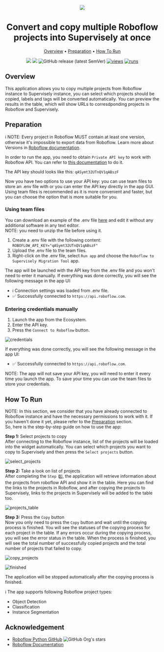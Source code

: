 <div align="center" markdown>
<img src="https://github-production-user-asset-6210df.s3.amazonaws.com/118521851/281423849-37c6a230-f6d4-4c62-88bd-fd6b6a9cfbf1.png"/>

# Convert and copy multiple Roboflow projects into Supervisely at once

<p align="center">
  <a href="#Overview">Overview</a> •
  <a href="#Preparation">Preparation</a> •
  <a href="#How-To-Run">How To Run</a>
</p>

[![](https://img.shields.io/badge/supervisely-ecosystem-brightgreen)](https://ecosystem.supervisely.com/apps/supervisely-ecosystem/roboflow-to-sly)
[![](https://img.shields.io/badge/slack-chat-green.svg?logo=slack)](https://supervisely.com/slack)
![GitHub release (latest SemVer)](https://img.shields.io/github/v/release/supervisely-ecosystem/roboflow-to-sly)
[![views](https://app.supervisely.com/img/badges/views/supervisely-ecosystem/roboflow-to-sly.png)](https://supervisely.com)
[![runs](https://app.supervisely.com/img/badges/runs/supervisely-ecosystem/roboflow-to-sly.png)](https://supervisely.com)

</div>

## Overview

This application allows you to copy multiple projects from Roboflow instance to Supervisely instance, you can select which projects should be copied, labels and tags will be converted automatically. You can preview the results in the table, which will show URLs to corresdponding projects in Roboflow and Supervisely.<br>

## Preparation

ℹ️ NOTE: Every project in Roboflow MUST contain at least one version, otherwise it's impossible to export data from Roboflow. Learn more about Versions in [Roboflow documentation](https://docs.roboflow.com/datasets/create-a-dataset-version).

In order to run the app, you need to obtain `Private API key` to work with Roboflow API. You can refer to [this documentation](https://docs.roboflow.com/api-reference/authentication) to do it.

The API key should looks like this: `qASymt32UTnQV1qABszF`

Now you have two options to use your API key: you can use team files to store an .env file with or you can enter the API key directly in the app GUI. Using team files is recommended as it is more convenient and faster, but you can choose the option that is more suitable for you.

### Using team files

You can download an example of the .env file [here](https://github.com/supervisely-ecosystem/roboflow-to-sly/files/13214150/roboflow.env.zip) and edit it without any additional software in any text editor.<br>
NOTE: you need to unzip the file before using it.<br>

1. Create a .env file with the following content:
   `ROBOFLOW_API_KEY="qASymt32UTnQV1qABszF"`
2. Upload the .env file to the team files.
3. Right-click on the .env file, select `Run app` and choose the `Roboflow to Supervisely Migration Tool` app.

The app will be launched with the API key from the .env file and you won't need to enter it manually.
If everything was done correctly, you will see the following message in the app UI:

- ℹ️ Connection settings was loaded from .env file.
- ✅ Successfully connected to `https://api.roboflow.com`.

### Entering credentials manually

1. Launch the app from the Ecosystem.
2. Enter the API key.
3. Press the `Connect to Roboflow` button.

![credentials](https://github-production-user-asset-6210df.s3.amazonaws.com/118521851/279336687-6dd0bf2c-cbec-49f0-b44f-d7f130d53448.png)

If everything was done correctly, you will see the following message in the app UI:

- ✅ Successfully connected to `https://api.roboflow.com`.<br>

NOTE: The app will not save your API key, you will need to enter it every time you launch the app. To save your time you can use the team files to store your credentials.

## How To Run

NOTE: In this section, we consider that you have already connected to Roboflow instance and have the necessary permissions to work with it. If you haven't done it yet, please refer to the [Preparation](#Preparation) section.<br>
So, here is the step-by-step guide on how to use the app:

**Step 1:** Select projects to copy<br>
After connecting to the Roboflow instance, list of the projects will be loaded into the widget automatically. You can select which projects you want to copy to Supervisely and then press the `Select projects` button.<br>

![select_projects](https://github-production-user-asset-6210df.s3.amazonaws.com/118521851/279336708-464f6968-1b8f-4aea-a9a3-dedb3e30d9d1.png)

**Step 2:** Take a look on list of projects<br>
After completing the `Step 1️⃣`, the application will retrieve information about the projects from roboflow API and show it in the table. Here you can find the links to the projects in Roboflow, and after copying the projects to Supervisely, links to the projects in Supervisely will be added to the table too.<br>

![projects_table](https://github-production-user-asset-6210df.s3.amazonaws.com/118521851/279336714-ed971b00-74dd-482e-9215-862f903c3d8d.png)<br>

**Step 3:** Press the `Copy` button<br>
Now you only need to press the `Copy` button and wait until the copying process is finished. You will see the statuses of the copying process for each project in the table. If any errors occur during the copying process, you will see the error status in the table. When the process is finished, you will see the total number of successfully copied projects and the total number of projects that failed to copy.<br>

![copy_projects](https://github-production-user-asset-6210df.s3.amazonaws.com/118521851/279336719-3b04793a-7526-4bf4-aea0-1dacf71c68d2.png)<br>

![finished](https://github-production-user-asset-6210df.s3.amazonaws.com/118521851/279336726-5a6464d2-d2d0-4e1a-8866-135a23cbc051.png)<br>

The application will be stopped automatically after the copying process is finished.<br>

ℹ️ The app supports following Roboflow project types:
- Object Detection
- Classification
- Instance Segmentation

## Acknowledgement

- [Roboflow Python GitHub](https://github.com/roboflow/roboflow-python) ![GitHub Org's stars](https://img.shields.io/github/stars/roboflow/roboflow-python?style=social)
- [Roboflow Documentation](https://docs.roboflow.com/)
